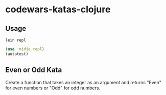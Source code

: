# codewars-katas-clojure

## Usage

    lein repl
```clojure
(use 'midje.repl)
(autotest)
```

## Even or Odd Kata

Create a function that takes an integer as an argument and returns "Even" for even numbers or "Odd" for odd numbers.